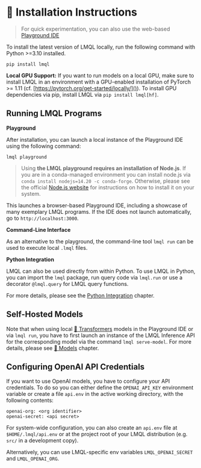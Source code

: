 # 💾 Installation Instructions

> For quick experimentation, you can also use the web-based [Playground IDE](https://lmql.ai/playground)

To install the latest version of LMQL locally, run the following command with Python >=3.10 installed.

```
pip install lmql
```

**Local GPU Support:** If you want to run models on a local GPU, make sure to install LMQL in an environment with a GPU-enabled installation of PyTorch >= 1.11 (cf. [https://pytorch.org/get-started/locally/]()). To install GPU dependencies via pip, install LMQL via `pip install lmql[hf]`.

## Running LMQL Programs

**Playground**

After installation, you can launch a local instance of the Playground IDE using the following command:

```
lmql playground
```

> Using **the LMQL playground requires an installation of Node.js**. If you are in a conda-managed environment you can install node.js via `conda install nodejs=14.20 -c conda-forge`. Otherwise, please see the official [Node.js website](https://nodejs.org/en/download/) for instructions on how to install it on your system.

This launches a browser-based Playground IDE, including a showcase of many exemplary LMQL programs. If the IDE does not launch automatically, go to `http://localhost:3000`.

**Command-Line Interface**

As an alternative to the playground, the command-line tool `lmql run` can be used to execute local `.lmql` files.

**Python Integration**

LMQL can also be used directly from within Python. To use LMQL in Python, you can import the `lmql` package, run query code via `lmql.run` or use a decorator `@lmql.query` for LMQL query functions.

For more details, please see the [Python Integration](./python/python.ipynb) chapter.

## Self-Hosted Models

Note that when using local [🤗 Transformers](https://huggingface.co/transformers) models in the Playground IDE or via `lmql run`, you have to first launch an instance of the LMQL Inference API for the corresponding model via the command `lmql serve-model`. For more details, please see [🤗 Models](./language/hf.md) chapter.

## Configuring OpenAI API Credentials

If you want to use OpenAI models, you have to configure your API credentials. To do so you can either define the `OPENAI_API_KEY` environment variable or create a file `api.env` in the active working directory, with the following contents:

```
openai-org: <org identifier>
openai-secret: <api secret>
```

For system-wide configuration, you can also create an `api.env` file at `$HOME/.lmql/api.env` or at the project root of your LMQL distribution (e.g. `src/` in a development copy).

Alternatively, you can use LMQL-specific env variables `LMQL_OPENAI_SECRET` and `LMQL_OPENAI_ORG`.

